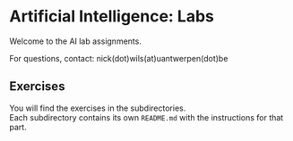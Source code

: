 # Artificial Intelligence: Labs

Welcome to the AI lab assignments.

For questions, contact: nick(dot)wils(at)uantwerpen(dot)be

## Exercises

You will find the exercises in the subdirectories.  
Each subdirectory contains its own `README.md` with the instructions for that part.
